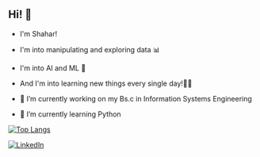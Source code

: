 Hi! 🙋‍
------
- I'm Shahar! 
- I'm into manipulating and exploring data 📊 
- I'm into AI and ML 🔬 
- And I'm into learning new things every single day!🙌🏽

- 🔭 I’m currently working on my Bs.c in Information Systems Engineering 
- 🐍 I’m currently learning Python

[![Top Langs](https://github-readme-stats.vercel.app/api/top-langs/?username=shahardekel&hide=c&layout=compact&theme=tokyonight)](https://github.com/anuraghazra/github-readme-stats)

[![LinkedIn](https://pbs.twimg.com/media/DeRtJg6W4AA1-so.jpg)](https://www.linkedin.com/in/shahar-dekel/)
